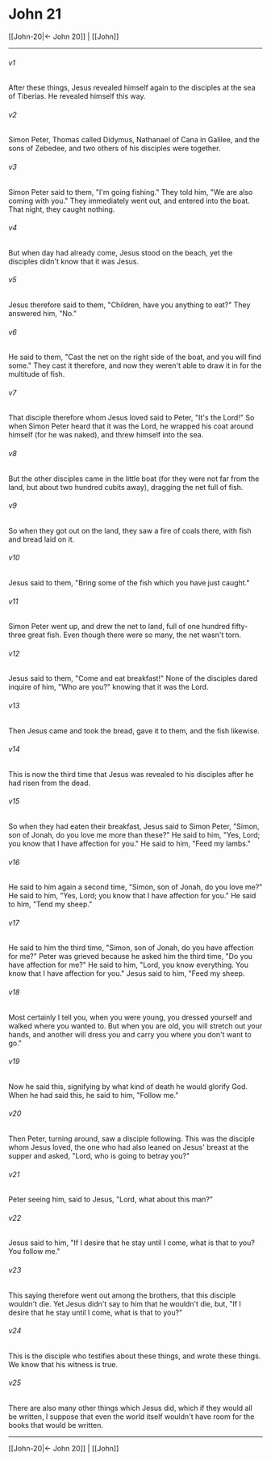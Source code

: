 # John 21

[[John-20|← John 20]] | [[John]]
***



###### v1 
After these things, Jesus revealed himself again to the disciples at the sea of Tiberias. He revealed himself this way. 

###### v2 
Simon Peter, Thomas called Didymus, Nathanael of Cana in Galilee, and the sons of Zebedee, and two others of his disciples were together. 

###### v3 
Simon Peter said to them, "I'm going fishing." They told him, "We are also coming with you." They immediately went out, and entered into the boat. That night, they caught nothing. 

###### v4 
But when day had already come, Jesus stood on the beach, yet the disciples didn't know that it was Jesus. 

###### v5 
Jesus therefore said to them, "Children, have you anything to eat?" They answered him, "No." 

###### v6 
He said to them, "Cast the net on the right side of the boat, and you will find some." They cast it therefore, and now they weren't able to draw it in for the multitude of fish. 

###### v7 
That disciple therefore whom Jesus loved said to Peter, "It's the Lord!" So when Simon Peter heard that it was the Lord, he wrapped his coat around himself (for he was naked), and threw himself into the sea. 

###### v8 
But the other disciples came in the little boat (for they were not far from the land, but about two hundred cubits away), dragging the net full of fish. 

###### v9 
So when they got out on the land, they saw a fire of coals there, with fish and bread laid on it. 

###### v10 
Jesus said to them, "Bring some of the fish which you have just caught." 

###### v11 
Simon Peter went up, and drew the net to land, full of one hundred fifty-three great fish. Even though there were so many, the net wasn't torn. 

###### v12 
Jesus said to them, "Come and eat breakfast!" None of the disciples dared inquire of him, "Who are you?" knowing that it was the Lord. 

###### v13 
Then Jesus came and took the bread, gave it to them, and the fish likewise. 

###### v14 
This is now the third time that Jesus was revealed to his disciples after he had risen from the dead. 

###### v15 
So when they had eaten their breakfast, Jesus said to Simon Peter, "Simon, son of Jonah, do you love me more than these?" He said to him, "Yes, Lord; you know that I have affection for you." He said to him, "Feed my lambs." 

###### v16 
He said to him again a second time, "Simon, son of Jonah, do you love me?" He said to him, "Yes, Lord; you know that I have affection for you." He said to him, "Tend my sheep." 

###### v17 
He said to him the third time, "Simon, son of Jonah, do you have affection for me?" Peter was grieved because he asked him the third time, "Do you have affection for me?" He said to him, "Lord, you know everything. You know that I have affection for you." Jesus said to him, "Feed my sheep. 

###### v18 
Most certainly I tell you, when you were young, you dressed yourself and walked where you wanted to. But when you are old, you will stretch out your hands, and another will dress you and carry you where you don't want to go." 

###### v19 
Now he said this, signifying by what kind of death he would glorify God. When he had said this, he said to him, "Follow me." 

###### v20 
Then Peter, turning around, saw a disciple following. This was the disciple whom Jesus loved, the one who had also leaned on Jesus' breast at the supper and asked, "Lord, who is going to betray you?" 

###### v21 
Peter seeing him, said to Jesus, "Lord, what about this man?" 

###### v22 
Jesus said to him, "If I desire that he stay until I come, what is that to you? You follow me." 

###### v23 
This saying therefore went out among the brothers, that this disciple wouldn't die. Yet Jesus didn't say to him that he wouldn't die, but, "If I desire that he stay until I come, what is that to you?" 

###### v24 
This is the disciple who testifies about these things, and wrote these things. We know that his witness is true. 

###### v25 
There are also many other things which Jesus did, which if they would all be written, I suppose that even the world itself wouldn't have room for the books that would be written.

***
[[John-20|← John 20]] | [[John]]
